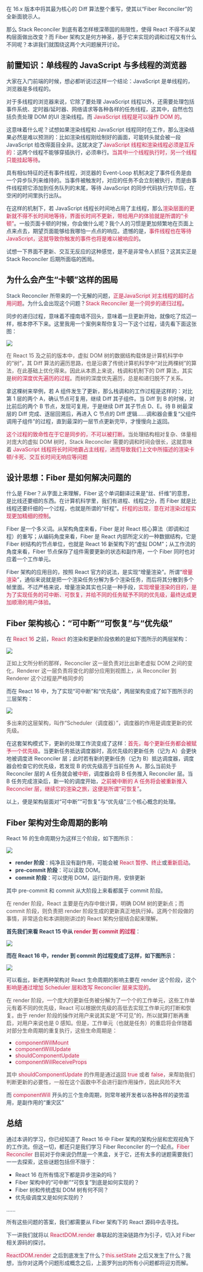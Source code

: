 <font style="color:rgb(44, 62, 80);">在 16.x 版本中将其最为核心的 Diff 算法整个重写，使其以“Fiber Reconciler”的全新面貌示人。</font>

<font style="color:rgb(44, 62, 80);">那么 Stack Reconciler 到底有着怎样根深蒂固的局限性，使得 React 不得不从架构层面做出改变？而 Fiber 架构又是何方神圣，基于它来实现的调和过程又有什么不同呢？本讲我们就围绕这两个大问题展开讨论。</font>

## [](https://www.123fe.net/principle-docs/react/18-%E5%A6%82%E4%BD%95%E7%90%86%E8%A7%A3%20Fiber%20%E6%9E%B6%E6%9E%84%E7%9A%84%E8%BF%AD%E4%BB%A3%E5%8A%A8%E6%9C%BA%E4%B8%8E%E8%AE%BE%E8%AE%A1%E6%80%9D%E6%83%B3.html#%E5%89%8D%E7%BD%AE%E7%9F%A5%E8%AF%86-%E5%8D%95%E7%BA%BF%E7%A8%8B%E7%9A%84-javascript-%E4%B8%8E%E5%A4%9A%E7%BA%BF%E7%A8%8B%E7%9A%84%E6%B5%8F%E8%A7%88%E5%99%A8)前置知识：单线程的 JavaScript 与多线程的浏览器
<font style="color:rgb(44, 62, 80);">大家在入门前端的时候，想必都听说过这样一个结论：JavaScript 是单线程的，浏览器是多线程的。</font>

<font style="color:rgb(44, 62, 80);">对于多线程的浏览器来说，它除了要处理 JavaScript 线程以外，还需要处理包括事件系统、定时器/延时器、网络请求等各种各样的任务线程，这其中，自然也包括负责处理 DOM 的UI 渲染线程。而</font><font style="color:rgb(44, 62, 80);"> </font><font style="color:rgb(199, 37, 78);background-color:rgb(249, 242, 244);">JavaScript 线程是可以操作 DOM 的</font><font style="color:rgb(44, 62, 80);">。</font>

<font style="color:rgb(44, 62, 80);">这意味着什么呢？试想如果渲染线程和 JavaScript 线程同时在工作，那么渲染结果必然是难以预测的：比如渲染线程刚绘制好的画面，可能转头就会被一段 JavaScript 给改得面目全非。这就决定了</font><font style="color:rgb(199, 37, 78);background-color:rgb(249, 242, 244);">JavaScript 线程和渲染线程必须是互斥的</font><font style="color:rgb(44, 62, 80);">：这两个线程不能够穿插执行，必须串行。</font><font style="color:rgb(199, 37, 78);background-color:rgb(249, 242, 244);">当其中一个线程执行时，另一个线程只能挂起等待</font><font style="color:rgb(44, 62, 80);">。</font>

<font style="color:rgb(44, 62, 80);">具有相似特征的还有事件线程，浏览器的 Event-Loop 机制决定了事件任务是由一个异步队列来维持的。当事件被触发时，对应的任务不会立刻被执行，而是由事件线程把它添加到任务队列的末尾，等待 JavaScript 的同步代码执行完毕后，在空闲的时间里执行出队。</font>

<font style="color:rgb(44, 62, 80);">在这样的机制下，若 JavaScript 线程长时间地占用了主线程，那么</font><font style="color:rgb(199, 37, 78);background-color:rgb(249, 242, 244);">渲染层面的更新就不得不长时间地等待，界面长时间不更新，带给用户的体验就是所谓的“卡顿”</font><font style="color:rgb(44, 62, 80);">。一般页面卡顿的时候，你会做什么呢？我个人的习惯是更加频繁地在页面上点来点去，期望页面能够给我哪怕一点点的响应。遗憾的是，</font><font style="color:rgb(199, 37, 78);background-color:rgb(249, 242, 244);">事件线程也在等待 JavaScript，这就导致你触发的事件也将是难以被响应的</font><font style="color:rgb(44, 62, 80);">。</font>

<font style="color:rgb(44, 62, 80);">试想一下界面不更新、交互无反应的这种感觉，是不是非常令人抓狂？这其实正是 Stack Reconciler 后期所面临的困局。</font>

## [](https://www.123fe.net/principle-docs/react/18-%E5%A6%82%E4%BD%95%E7%90%86%E8%A7%A3%20Fiber%20%E6%9E%B6%E6%9E%84%E7%9A%84%E8%BF%AD%E4%BB%A3%E5%8A%A8%E6%9C%BA%E4%B8%8E%E8%AE%BE%E8%AE%A1%E6%80%9D%E6%83%B3.html#%E4%B8%BA%E4%BB%80%E4%B9%88%E4%BC%9A%E4%BA%A7%E7%94%9F-%E5%8D%A1%E9%A1%BF-%E8%BF%99%E6%A0%B7%E7%9A%84%E5%9B%B0%E5%B1%80)为什么会产生“卡顿”这样的困局
<font style="color:rgb(44, 62, 80);">Stack Reconciler 所带来的一个无解的问题，</font><font style="color:rgb(199, 37, 78);background-color:rgb(249, 242, 244);">正是JavaScript 对主线程的超时占用问题</font><font style="color:rgb(44, 62, 80);">。为什么会出现这个问题？</font><font style="color:rgb(199, 37, 78);background-color:rgb(249, 242, 244);">Stack Reconciler 是一个同步的递归过程</font><font style="color:rgb(44, 62, 80);">。</font>

<font style="color:rgb(44, 62, 80);">同步的递归过程，意味着不撞南墙不回头，意味着一旦更新开始，就像吃了炫迈一样，根本停不下来。这里我用一个案例来帮你复习一下这个过程，请先看下面这张图：</font>

![](https://cdn.nlark.com/yuque/0/2024/png/207857/1718873403197-df456f51-6c77-4e76-aca5-aa71e1a3eea5.png)

<font style="color:rgb(85, 85, 85);background-color:rgb(255, 249, 249);">在 React 15 及之前的版本中，虚拟 DOM 树的数据结构载体是计算机科学中的“树”，其 Diff 算法的遍历思路，也是沿袭了传统计算机科学中“对比两棵树”的算法，在此基础上优化得来。因此从本质上来说，栈调和机制下的 Diff 算法，其实是</font><font style="color:rgb(199, 37, 78);background-color:rgb(249, 242, 244);">树的深度优先遍历的过程</font><font style="color:rgb(85, 85, 85);background-color:rgb(255, 249, 249);">。而树的深度优先遍历，总是和递归脱不了关系。</font>

<font style="color:rgb(44, 62, 80);">拿这棵树来举例，若 A 组件发生了更新，那么栈调和的工作过程是这样的：对比第 1 层的两个 A，确认节点可复用，继续 Diff 其子组件。当 Diff 到 B 的时候，对比前后的两个 B 节点，发现可复用，于是继续 Diff 其子节点 D、E。待 B 树最深层的 Diff 完成、逐层回溯后，再进入 C 节点的 Diff 逻辑......调和器会重复“父组件调用子组件”的过程，直到最深的一层节点更新完毕，才慢慢向上返回。</font>

<font style="color:rgb(199, 37, 78);background-color:rgb(249, 242, 244);">这个过程的致命性在于它是同步的，不可以被打断</font><font style="color:rgb(85, 85, 85);background-color:rgb(255, 249, 249);">。当处理结构相对复杂、体量相对庞大的虚拟 DOM 树时，Stack Reconciler 需要的调和时间会很长，这就意味着</font><font style="color:rgb(85, 85, 85);background-color:rgb(255, 249, 249);"> </font><font style="color:rgb(199, 37, 78);background-color:rgb(249, 242, 244);">JavaScript 线程将长时间地霸占主线程，进而导致我们上文中所描述的渲染卡顿/卡死、交互长时间无响应等问题</font>

## [](https://www.123fe.net/principle-docs/react/18-%E5%A6%82%E4%BD%95%E7%90%86%E8%A7%A3%20Fiber%20%E6%9E%B6%E6%9E%84%E7%9A%84%E8%BF%AD%E4%BB%A3%E5%8A%A8%E6%9C%BA%E4%B8%8E%E8%AE%BE%E8%AE%A1%E6%80%9D%E6%83%B3.html#%E8%AE%BE%E8%AE%A1%E6%80%9D%E6%83%B3-fiber-%E6%98%AF%E5%A6%82%E4%BD%95%E8%A7%A3%E5%86%B3%E9%97%AE%E9%A2%98%E7%9A%84)设计思想：Fiber 是如何解决问题的
<font style="color:rgb(44, 62, 80);">什么是 Fiber？从字面上来理解，Fiber 这个单词翻译过来是“丝、纤维”的意思，是比线还要细的东西。在计算机科学里，我们有进程、线程之分，而 Fiber 就是比线程还要纤细的一个过程，也就是所谓的“纤程”。</font><font style="color:rgb(199, 37, 78);background-color:rgb(249, 242, 244);">纤程的出现，意在对渲染过程实现更加精细的控制</font><font style="color:rgb(44, 62, 80);">。</font>

<font style="color:rgb(44, 62, 80);">Fiber 是一个多义词。从架构角度来看，Fiber 是对 React 核心算法（即调和过程）的重写；从编码角度来看，Fiber 是 React 内部所定义的一种数据结构，它是 Fiber 树结构的节点单位，也就是 React 16 新架构下的“虚拟 DOM”；从工作流的角度来看，Fiber 节点保存了组件需要更新的状态和副作用，一个 Fiber 同时也对应着一个工作单元。</font>

<font style="color:rgb(44, 62, 80);">Fiber 架构的应用目的，按照 React 官方的说法，是实现“增量渲染”。所谓“</font><font style="color:rgb(199, 37, 78);background-color:rgb(249, 242, 244);">增量渲染</font><font style="color:rgb(44, 62, 80);">”，通俗来说就是把一个渲染任务分解为多个渲染任务，而后将其分散到多个帧里面。不过严格来说，增量渲染其实也只是一种手段，</font><font style="color:rgb(199, 37, 78);background-color:rgb(249, 242, 244);">实现增量渲染的目的，是为了实现任务的可中断、可恢复，并给不同的任务赋予不同的优先级，最终达成更加顺滑的用户体验</font><font style="color:rgb(44, 62, 80);">。</font>

## [](https://www.123fe.net/principle-docs/react/18-%E5%A6%82%E4%BD%95%E7%90%86%E8%A7%A3%20Fiber%20%E6%9E%B6%E6%9E%84%E7%9A%84%E8%BF%AD%E4%BB%A3%E5%8A%A8%E6%9C%BA%E4%B8%8E%E8%AE%BE%E8%AE%A1%E6%80%9D%E6%83%B3.html#fiber-%E6%9E%B6%E6%9E%84%E6%A0%B8%E5%BF%83-%E5%8F%AF%E4%B8%AD%E6%96%AD-%E5%8F%AF%E6%81%A2%E5%A4%8D-%E4%B8%8E-%E4%BC%98%E5%85%88%E7%BA%A7)Fiber 架构核心：“可中断”“可恢复”与“优先级”
<font style="color:rgb(44, 62, 80);">在</font><font style="color:rgb(44, 62, 80);"> </font><font style="color:rgb(199, 37, 78);background-color:rgb(249, 242, 244);">React 16</font><font style="color:rgb(44, 62, 80);"> </font><font style="color:rgb(44, 62, 80);">之前，</font><font style="color:rgb(199, 37, 78);background-color:rgb(249, 242, 244);">React</font><font style="color:rgb(44, 62, 80);"> </font><font style="color:rgb(44, 62, 80);">的渲染和更新阶段依赖的是如下图所示的两层架构：</font>

![](https://cdn.nlark.com/yuque/0/2024/png/207857/1718873403142-7d595efa-d189-4468-a31e-830b630b6392.png)

<font style="color:rgb(85, 85, 85);background-color:rgb(255, 249, 249);">正如上文所分析的那样，Reconciler 这一层负责对比出新老虚拟 DOM 之间的变化，Renderer 这一层负责将变化的部分应用到视图上，从 Reconciler 到 Renderer 这个过程是严格同步的</font>

<font style="color:rgb(44, 62, 80);">而在 React 16 中，为了实现“可中断”和“优先级”，两层架构变成了如下图所示的三层架构：</font>

![](https://cdn.nlark.com/yuque/0/2024/png/207857/1718873403371-aa628f76-787a-47b4-a1ed-49e3ca430a4f.png)

<font style="color:rgb(85, 85, 85);background-color:rgb(255, 249, 249);">多出来的这层架构，叫作“Scheduler（调度器）”，调度器的作用是调度更新的优先级。</font>

<font style="color:rgb(44, 62, 80);">在这套架构模式下，更新的处理工作流变成了这样：</font><font style="color:rgb(199, 37, 78);background-color:rgb(249, 242, 244);">首先，每个更新任务都会被赋予一个优先级</font><font style="color:rgb(44, 62, 80);">。当更新任务抵达调度器时，高优先级的更新任务（记为 A）会更快地被调度进 Reconciler 层；此时若有新的更新任务（记为 B）抵达调度器，调度器会检查它的优先级，若发现 B 的优先级高于当前任务 A，那么当前处于 Reconciler 层的 A 任务就会被</font><font style="color:rgb(199, 37, 78);background-color:rgb(249, 242, 244);">中断</font><font style="color:rgb(44, 62, 80);">，调度器会将 B 任务推入 Reconciler 层。当 B 任务完成渲染后，新一轮的调度开始，</font><font style="color:rgb(199, 37, 78);background-color:rgb(249, 242, 244);">之前被中断的 A 任务将会被重新推入 Reconciler 层，继续它的渲染之旅，这便是所谓“可恢复”</font><font style="color:rgb(44, 62, 80);">。</font>

<font style="color:rgb(44, 62, 80);">以上，便是架构层面对“可中断”“可恢复”与“优先级”三个核心概念的处理。</font>

## [](https://www.123fe.net/principle-docs/react/18-%E5%A6%82%E4%BD%95%E7%90%86%E8%A7%A3%20Fiber%20%E6%9E%B6%E6%9E%84%E7%9A%84%E8%BF%AD%E4%BB%A3%E5%8A%A8%E6%9C%BA%E4%B8%8E%E8%AE%BE%E8%AE%A1%E6%80%9D%E6%83%B3.html#fiber-%E6%9E%B6%E6%9E%84%E5%AF%B9%E7%94%9F%E5%91%BD%E5%91%A8%E6%9C%9F%E7%9A%84%E5%BD%B1%E5%93%8D)Fiber 架构对生命周期的影响
<font style="color:rgb(44, 62, 80);">React 16 的生命周期分为这样三个阶段，如下图所示：</font>

![](https://cdn.nlark.com/yuque/0/2024/png/207857/1718873403215-f27dfe6c-f7cb-4169-a502-4d1ef122b85c.png)

+ **<font style="color:rgb(44, 62, 80);">render 阶段</font>**<font style="color:rgb(44, 62, 80);">：纯净且没有副作用，可能会被</font><font style="color:rgb(44, 62, 80);"> </font><font style="color:rgb(199, 37, 78);background-color:rgb(249, 242, 244);">React 暂停</font><font style="color:rgb(44, 62, 80);">、</font><font style="color:rgb(199, 37, 78);background-color:rgb(249, 242, 244);">终止</font><font style="color:rgb(44, 62, 80);">或</font><font style="color:rgb(199, 37, 78);background-color:rgb(249, 242, 244);">重新启动</font><font style="color:rgb(44, 62, 80);">。</font>
+ **<font style="color:rgb(44, 62, 80);">pre-commit 阶段</font>**<font style="color:rgb(44, 62, 80);">：可以读取 DOM。</font>
+ **<font style="color:rgb(44, 62, 80);">commit 阶段</font>**<font style="color:rgb(44, 62, 80);">：可以使用 DOM，运行副作用，安排更新</font>

<font style="color:rgb(44, 62, 80);">其中 pre-commit 和 commit 从大阶段上来看都属于 commit 阶段。</font>

<font style="color:rgb(85, 85, 85);background-color:rgb(255, 249, 249);">在 render 阶段，React 主要是在内存中做计算，明确 DOM 树的更新点；而 commit 阶段，则负责把 render 阶段生成的更新真正地执行掉。这两个阶段做的事情，非常适合和本讲刚刚讲过的 React 架构分层结合起来理解。</font>

**<font style="color:rgb(44, 62, 80);">首先我们来看 React 15 中从</font>****<font style="color:rgb(44, 62, 80);"> </font>****<font style="color:rgb(199, 37, 78);background-color:rgb(249, 242, 244);">render 到 commit 的过程</font>**<font style="color:rgb(44, 62, 80);">：</font>

![](https://cdn.nlark.com/yuque/0/2024/png/207857/1718873404452-edec6698-17c8-4df0-84a6-a7a0d105ff0f.png)

**<font style="color:rgb(44, 62, 80);">而在 React 16 中，render 到 commit 的过程变成了这样，如下图所示：</font>**

![](https://cdn.nlark.com/yuque/0/2024/png/207857/1718873405251-4a8710ce-98d8-4f82-96ec-83413af5e1af.png)

<font style="color:rgb(44, 62, 80);">可以看出，新老两种架构对 React 生命周期的影响主要在 render 这个阶段，这个</font><font style="color:rgb(199, 37, 78);background-color:rgb(249, 242, 244);">影响是通过增加 Scheduler 层和改写 Reconciler 层来实现的</font><font style="color:rgb(44, 62, 80);">。</font>

<font style="color:rgb(85, 85, 85);background-color:rgb(255, 249, 249);">在 render 阶段，一个庞大的更新任务被分解为了一个个的工作单元，这些工作单元有着不同的优先级，React 可以根据优先级的高低去实现工作单元的打断和恢复。由于 render 阶段的操作对用户来说其实是“不可见”的，所以就算打断再重启，对用户来说也是 0 感知。但是，工作单元（也就是任务）的重启将会伴随着对部分生命周期的重复执行，这些生命周期是：</font>

+ <font style="color:rgb(199, 37, 78);background-color:rgb(249, 242, 244);">componentWillMount</font>
+ <font style="color:rgb(199, 37, 78);background-color:rgb(249, 242, 244);">componentWillUpdate</font>
+ <font style="color:rgb(199, 37, 78);background-color:rgb(249, 242, 244);">shouldComponentUpdate</font>
+ <font style="color:rgb(199, 37, 78);background-color:rgb(249, 242, 244);">componentWillReceiveProps</font>

<font style="color:rgb(85, 85, 85);background-color:rgb(255, 249, 249);">其中</font><font style="color:rgb(85, 85, 85);background-color:rgb(255, 249, 249);"> </font><font style="color:rgb(199, 37, 78);background-color:rgb(249, 242, 244);">shouldComponentUpdate</font><font style="color:rgb(85, 85, 85);background-color:rgb(255, 249, 249);"> </font><font style="color:rgb(85, 85, 85);background-color:rgb(255, 249, 249);">的作用是通过返回</font><font style="color:rgb(85, 85, 85);background-color:rgb(255, 249, 249);"> </font><font style="color:rgb(199, 37, 78);background-color:rgb(249, 242, 244);">true</font><font style="color:rgb(85, 85, 85);background-color:rgb(255, 249, 249);"> </font><font style="color:rgb(85, 85, 85);background-color:rgb(255, 249, 249);">或者</font><font style="color:rgb(85, 85, 85);background-color:rgb(255, 249, 249);"> </font><font style="color:rgb(199, 37, 78);background-color:rgb(249, 242, 244);">false</font><font style="color:rgb(85, 85, 85);background-color:rgb(255, 249, 249);">，来帮助我们判断更新的必要性，一般在这个函数中不会进行副作用操作，因此风险不大</font>

<font style="color:rgb(44, 62, 80);">而</font><font style="color:rgb(44, 62, 80);"> </font><font style="color:rgb(199, 37, 78);background-color:rgb(249, 242, 244);">componentWill</font><font style="color:rgb(44, 62, 80);"> </font><font style="color:rgb(44, 62, 80);">开头的三个生命周期，则常年被开发者以各种各样的姿势滥用，是副作用的“重灾区”</font>

## [](https://www.123fe.net/principle-docs/react/18-%E5%A6%82%E4%BD%95%E7%90%86%E8%A7%A3%20Fiber%20%E6%9E%B6%E6%9E%84%E7%9A%84%E8%BF%AD%E4%BB%A3%E5%8A%A8%E6%9C%BA%E4%B8%8E%E8%AE%BE%E8%AE%A1%E6%80%9D%E6%83%B3.html#%E6%80%BB%E7%BB%93)总结
<font style="color:rgb(44, 62, 80);">通过本讲的学习，你已经知道了 React 16 中 Fiber 架构的架构分层和宏观视角下的工作流。但这一切，都还只是我们学习 Fiber Reconciler 的一个起点。</font><font style="color:rgb(199, 37, 78);background-color:rgb(249, 242, 244);">Fiber Reconciler</font><font style="color:rgb(44, 62, 80);"> </font><font style="color:rgb(44, 62, 80);">目前对于你来说仍然是一个黑盒，关于它，还有太多的谜题需要我们一一去探索，这些谜题包括但不限于：</font>

+ <font style="color:rgb(44, 62, 80);">React 16 在所有情况下都是异步渲染的吗？</font>
+ <font style="color:rgb(44, 62, 80);">Fiber 架构中的“可中断”“可恢复”到底是如何实现的？</font>
+ <font style="color:rgb(44, 62, 80);">Fiber 树和传统虚拟 DOM 树有何不同？</font>
+ <font style="color:rgb(44, 62, 80);">优先级调度又是如何实现的？</font>

<font style="color:rgb(44, 62, 80);">......</font>

<font style="color:rgb(44, 62, 80);">所有这些问题的答案，我们都需要从 Fiber 架构下的 React 源码中去寻找。</font>

<font style="color:rgb(44, 62, 80);">下一讲我们就将以</font><font style="color:rgb(44, 62, 80);"> </font><font style="color:rgb(199, 37, 78);background-color:rgb(249, 242, 244);">ReactDOM.render</font><font style="color:rgb(44, 62, 80);"> </font><font style="color:rgb(44, 62, 80);">串联起的渲染链路作为引子，切入对 Fiber 相关源码的探讨。</font>

<font style="color:rgb(199, 37, 78);background-color:rgb(249, 242, 244);">ReactDOM.render</font><font style="color:rgb(44, 62, 80);"> 之后到底发生了什么？</font><font style="color:rgb(199, 37, 78);background-color:rgb(249, 242, 244);">this.setState</font><font style="color:rgb(44, 62, 80);"> 之后又发生了什么？我想，当你对这两个问题形成概念之后，上面罗列出的所有小问题都将迎刃而解。</font>

